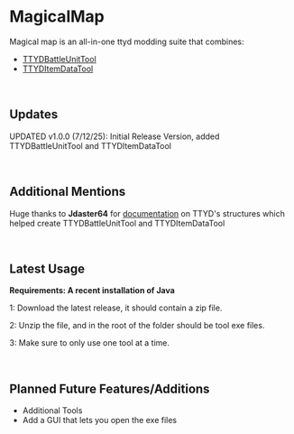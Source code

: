 # MagicalMap
Magical map is an all-in-one ttyd modding suite that combines:

- [TTYDBattleUnitTool](https://github.com/Jemaroo/TTYDBattleUnitTool)
- [TTYDItemDataTool](https://github.com/Jemaroo/TTYDItemDataTool)

<br/>

## Updates

UPDATED v1.0.0 (7/12/25): Initial Release Version, added TTYDBattleUnitTool and TTYDItemDataTool

<br/>

## Additional Mentions

Huge thanks to **Jdaster64** for [documentation](https://github.com/jdaster64/ttyd-utils/blob/master/docs/ttyd_structures_pseudocode.txt) on TTYD's structures which helped create TTYDBattleUnitTool and TTYDItemDataTool

<br/>

## Latest Usage

**Requirements: A recent installation of Java**

1: Download the latest release, it should contain a zip file.

2: Unzip the file, and in the root of the folder should be tool exe files.

3: Make sure to only use one tool at a time.

<br/>

## Planned Future Features/Additions
- Additional Tools
- Add a GUI that lets you open the exe files
